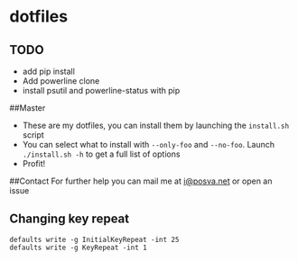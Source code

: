 dotfiles
========

## TODO

* add pip install
* Add powerline clone
* install psutil and powerline-status with pip

##Master

* These are my dotfiles, you can install them by launching the `install.sh` script
* You can select what to install with `--only-foo` and `--no-foo`. Launch
  `./install.sh -h` to get a full list of options
* Profit!

##Contact
For further help you can mail me at i@posva.net or open an issue

## Changing key repeat

```
defaults write -g InitialKeyRepeat -int 25
defaults write -g KeyRepeat -int 1
```
